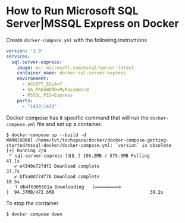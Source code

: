 # How to Run Microsoft SQL Server|MSSQL Express on Docker

Create `docker-compose.yml` with the following instructions
```yml
version: '3.9'
services:
  sql-server-express:
    image: mcr.microsoft.com/mssql/server:latest
    container_name: docker-sql-server-express
    environment:
      - ACCEPT_EULA=Y
      - SA_PASSWORD=MyPass@word
      - MSSQL_PID=Express
    ports:
      - "1433:1433"
```

Docker compose has it specific command that will run the `docker-compose.yml` file and set up a container.
```
$ docker-compose up --build -d
WARN[0000] /home/tvt/techspace/docker/docker-compose-getting-started/mssql-docker/docker-compose.yml: `version` is obsolete
[+] Running 2/4
 ⠋ sql-server-express [⣿⣿⡀] 196.2MB / 575.3MB Pulling                                                                                     41.1s
   ✔ e4340e72fdf2 Download complete                                                                                                       37.7s
   ✔ bf5a0d774f7b Download complete                                                                                                       10.5s
   ⠹ db4f0305501a Downloading   [=========>                                         ]  94.37MB/472.6MB                                    39.2s
```

To stop the container
```
$ docker compose down
```


